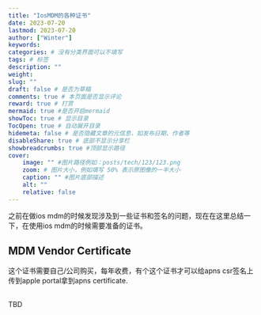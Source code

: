 ```yaml
---
title: "IosMDM的各种证书"
date: 2023-07-20
lastmod: 2023-07-20
author: ["Winter"]
keywords: 
categories: # 没有分类界面可以不填写
tags: # 标签
description: ""
weight:
slug: ""
draft: false # 是否为草稿
comments: true # 本页面是否显示评论
reward: true # 打赏
mermaid: true #是否开启mermaid
showToc: true # 显示目录
TocOpen: true # 自动展开目录
hidemeta: false # 是否隐藏文章的元信息，如发布日期、作者等
disableShare: true # 底部不显示分享栏
showbreadcrumbs: true #顶部显示路径
cover:
    image: "" #图片路径例如：posts/tech/123/123.png
    zoom: # 图片大小，例如填写 50% 表示原图像的一半大小
    caption: "" #图片底部描述
    alt: ""
    relative: false
---
```

之前在做ios mdm的时候发现涉及到一些证书和签名的问题，现在在这里总结一下，在使用ios mdm的时候需要准备的证书。
## MDM Vendor Certificate
这个证书需要自己/公司购买，每年收费，有个这个证书才可以给apns csr签名上传到apple portal拿到apns certificate.
## 
TBD




